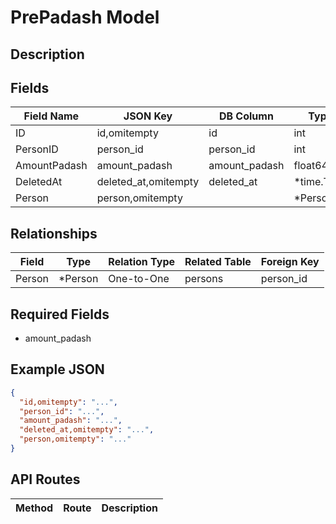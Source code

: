 # PrePadash Model

## Description


## Fields
| Field Name | JSON Key | DB Column | Type | Required | Validation | Description |
|------------|----------|-----------|------|----------|------------|-------------|
| ID | id,omitempty | id | int | false | omitempty,gt=0 |  |
| PersonID | person_id | person_id | int | false | gt=0,exists=persons.id |  |
| AmountPadash | amount_padash | amount_padash | float64 | true | required,gt=0 |  |
| DeletedAt | deleted_at,omitempty | deleted_at | *time.Time | false | omitempty,pasttime |  |
| Person | person,omitempty |  | *Person | false |  |  |


## Relationships
| Field | Type | Relation Type | Related Table | Foreign Key |
|-------|------|---------------|---------------|-------------|
| Person | *Person | One-to-One | persons | person_id |


## Required Fields
- amount_padash

## Example JSON
```json
{
  "id,omitempty": "...",
  "person_id": "...",
  "amount_padash": "...",
  "deleted_at,omitempty": "...",
  "person,omitempty": "..."
}
```

## API Routes
| Method | Route | Description |
|--------|-------|-------------|

